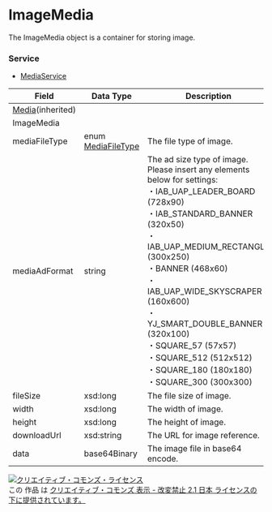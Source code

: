 # ImageMedia
The ImageMedia object is a container for storing image.
### Service
+ [MediaService](../services/MediaService.md)

| Field | Data Type | Description | 
|---|---|---|
| <a href="./Media.md">Media</a>(inherited)|||
| ImageMedia|||
| mediaFileType| enum <a href="./MediaFileType.md">MediaFileType</a>| The file type of image. |
| mediaAdFormat| string| The ad size type of image.<br>Please insert any elements below for settings: <br>・IAB_UAP_LEADER_BOARD (728x90)<br>・IAB_STANDARD_BANNER (320x50)<br>・IAB_UAP_MEDIUM_RECTANGLE (300x250)<br>・BANNER (468x60)<br>・IAB_UAP_WIDE_SKYSCRAPER (160x600)<br>・YJ_SMART_DOUBLE_BANNER (320x100)<br>・SQUARE_57 (57x57)<br>・SQUARE_512 (512x512)<br>・SQUARE_180 (180x180)<br>・SQUARE_300 (300x300) |
| fileSize| xsd:long| The file size of image. |
| width| xsd:long| The width of image. |
| height| xsd:long| The height of image. |
| downloadUrl| xsd:string| The URL for image reference. |
| data| base64Binary| The image file in base64 encode. |
<a rel="license" href="http://creativecommons.org/licenses/by-nd/2.1/jp/"><img alt="クリエイティブ・コモンズ・ライセンス" style="border-width:0" src="https://i.creativecommons.org/l/by-nd/2.1/jp/88x31.png" /></a><br />この 作品 は <a rel="license" href="http://creativecommons.org/licenses/by-nd/2.1/jp/">クリエイティブ・コモンズ 表示 - 改変禁止 2.1 日本 ライセンスの下に提供されています。</a>
